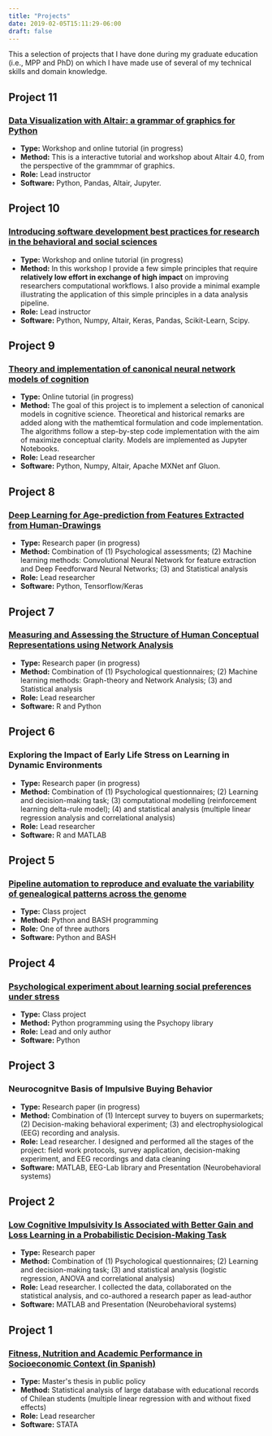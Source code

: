 ```yaml
---
title: "Projects"
date: 2019-02-05T15:11:29-06:00
draft: false
---
```

This a selection of projects that I have done during my graduate education (i.e., MPP and PhD) on which I have made use of several of my technical skills and domain knowledge.

## Project 11
### [Data Visualization with Altair: a grammar of graphics for Python](https://github.com/pabloinsente/pydata_altair_tutorial)
- **Type:** Workshop and online tutorial (in progress)
- **Method:** This is a interactive tutorial and workshop about Altair 4.0, from the perspective of the grammmar of graphics.
- **Role:** Lead instructor
- **Software:** Python, Pandas, Altair, Jupyter.

## Project 10
### [Introducing software development best practices for research in the behavioral and social sciences](https://github.com/pabloinsente/sf_for_beh_ss)
- **Type:** Workshop and online tutorial (in progress)
- **Method:** In this workshop I provide a few simple principles that require **relatively low effort in exchange of high impact** on improving researchers computational workflows. I also provide a minimal example illustrating the application of this simple principles in a data analysis pipeline.
- **Role:** Lead instructor
- **Software:** Python, Numpy, Altair, Keras, Pandas, Scikit-Learn, Scipy.


## Project 9
### [Theory and implementation of canonical neural network models of cognition](https://github.com/pabloinsente/comp_models_cog_beh)
- **Type:** Online tutorial (in progress)
- **Method:** The goal of this project is to implement a selection of canonical models in cognitive science. Theoretical and historical remarks are added along with the mathemtical formulation and code implementation. The algorithms follow a step-by-step code implementation with the aim of maximize conceptual clarity. Models are implemented as Jupyter Notebooks.
- **Role:** Lead researcher
- **Software:** Python, Numpy, Altair, Apache MXNet anf Gluon.


## Project 8
### [Deep Learning for Age-prediction from Features Extracted from Human-Drawings](https://github.com/pabloinsente/CovNet_Human_Drawings)
- **Type:** Research paper (in progress)
- **Method:** Combination of (1) Psychological assessments; (2) Machine learning methods: Convolutional Neural Network for feature extraction and Deep Feedforward Neural Networks; (3) and Statistical analysis
- **Role:** Lead researcher
- **Software:** Python, Tensorflow/Keras

## Project 7
### [Measuring and Assessing the Structure of Human Conceptual Representations using Network Analysis](https://github.com/pabloinsente/visualization_semantic_networks)
- **Type:** Research paper (in progress)
- **Method:** Combination of (1) Psychological questionnaires; (2) Machine learning methods: Graph-theory and Network Analysis; (3) and Statistical analysis
- **Role:** Lead researcher
- **Software:** R and Python

## Project 6
### Exploring the Impact of Early Life Stress on Learning in Dynamic Environments
- **Type:** Research paper (in progress)
- **Method:** Combination of (1) Psychological questionnaires; (2) Learning and decision-making task; (3) computational modelling (reinforcement learning delta-rule model); (4) and statistical analysis (multiple linear regression analysis and correlational analysis)   
- **Role:** Lead researcher
- **Software:** R and MATLAB

## Project 5
### [Pipeline automation to reproduce and evaluate the variability of genealogical patterns across the genome](https://github.com/UWMadison-computingtools-2018/project-team-9)
- **Type:** Class project
- **Method:** Python and BASH programming
- **Role:** One of three authors
- **Software:** Python and BASH

## Project 4
### [Psychological experiment about learning social preferences under stress](https://github.com/pabloinsente/psych-711-project)
- **Type:** Class project
- **Method:** Python programming using the Psychopy library
- **Role:** Lead and only author
- **Software:** Python

## Project 3
### Neurocognitve Basis of Impulsive Buying Behavior
- **Type:** Research paper (in progress)
- **Method:** Combination of (1) Intercept survey to buyers on supermarkets; (2) Decision-making behavioral experiment; (3) and electrophysiological (EEG) recording and analysis.
- **Role:** Lead researcher. I designed and performed all the stages of the project: field work protocols, survey application, decision-making experiment, and EEG recordings and data cleaning
- **Software:** MATLAB, EEG-Lab library and Presentation (Neurobehavioral systems)

## Project 2
### [Low Cognitive Impulsivity Is Associated with Better Gain and Loss Learning in a Probabilistic Decision-Making Task](https://www.frontiersin.org/articles/10.3389/fpsyg.2017.00204/full)
- **Type:** Research paper
- **Method:** Combination of (1) Psychological questionnaires; (2) Learning and decision-making task; (3) and statistical analysis (logistic regression, ANOVA and correlational analysis)
- **Role:** Lead researcher. I collected the data, collaborated on the statistical analysis, and co-authored a research paper as lead-author
- **Software:** MATLAB and Presentation (Neurobehavioral systems)

## Project 1
### [Fitness, Nutrition and Academic Performance in Socioeconomic Context (in Spanish)](http://repositorio.uchile.cl/handle/2250/145490)
- **Type:** Master's thesis in public policy
- **Method:** Statistical analysis of large database with educational records of Chilean students (multiple linear regression with and without fixed effects)
- **Role:** Lead researcher
- **Software:** STATA
